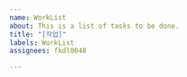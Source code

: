 ```yaml
---
name: WorkList
about: This is a list of tasks to be done.
title: "[작업]"
labels: WorkList
assignees: fkdl0048

---
```



